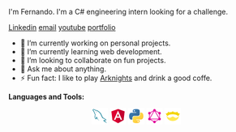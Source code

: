 I'm Fernando. I'm a C# engineering intern looking for a challenge.


[Linkedin] [email] [youtube] [portfolio]



- 🔭 I’m currently working on personal projects.
- 🌱 I’m currently learning web development.
- 👯 I’m looking to collaborate on fun projects.
- 💬 Ask me about anything.
- ⚡ Fun fact: I like to play [Arknights](https://www.arknights.global) and drink a good coffe.

**Languages and Tools:** 
<p align="center">
  <img src="https://raw.githubusercontent.com/vscode-icons/vscode-icons/master/icons/file_type_mysql.svg" width="32" height="32">
  <img src="https://raw.githubusercontent.com/vscode-icons/vscode-icons/master/icons/file_type_angular.svg" width="32" height="32">
  <img src="https://raw.githubusercontent.com/vscode-icons/vscode-icons/master/icons/file_type_python.svg" width="32" height="32">
  <img src="https://raw.githubusercontent.com/vscode-icons/vscode-icons/master/icons/file_type_graphql.svg" width="32" height="32">
  <img src="https://raw.githubusercontent.com/vscode-icons/vscode-icons/master/icons/file_type_nim.svg" width="32" height="32">
</p>


[linkedin]: https://www.linkedin.com/in/luisferangulo/
[email]: mailto:fernando19122@gmail.com
[youtube]: https://www.youtube.com/channel/UCp8KYQP9xckSNU4E20-CxDQ
[portfolio]: https://www.google.com.mx
